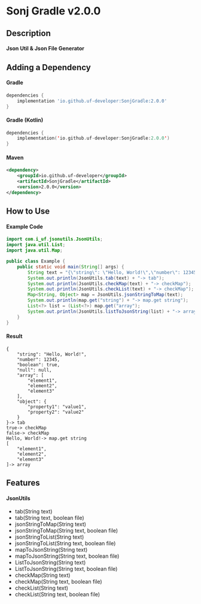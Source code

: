 # Sonj Gradle v2.0.0
## Description
#### Json Util & Json File Generator
## Adding a Dependency
#### Gradle
```groovy
dependencies {
    implementation 'io.github.uf-developer:SonjGradle:2.0.0'
}
```
#### Gradle (Kotlin)
```kotlin
dependencies {
    implementation('io.github.uf-developer:SonjGradle:2.0.0')
}
```
#### Maven
```xml
<dependency>
    <groupId>io.github.uf-developer</groupId>
    <artifactId>SonjGradle</artifactId>
    <version>2.0.0</version>
</dependency>
```
## How to Use
#### Example Code
```java
import com.i_uf.jsonutils.JsonUtils;
import java.util.List;
import java.util.Map;

public class Example {
    public static void main(String[] args) {
        String text = "{\"string\": \"Hello, World!\",\"number\": 12345,\"boolean\": true,\"null\":null,\"array\": [\"element1\", \"element2\", \"element3\"],\"object\": {\"property1\": \"value1\",\"property2\": \"value2\"}}";
        System.out.println(JsonUtils.tab(text) + "-> tab");
        System.out.println(JsonUtils.checkMap(text) + "-> checkMap");
        System.out.println(JsonUtils.checkList(text) + "-> checkMap");
        Map<String, Object> map = JsonUtils.jsonStringToMap(text);
        System.out.println(map.get("string") + "-> map.get string");
        List<?> list = (List<?>) map.get("array");
        System.out.println(JsonUtils.listToJsonString(list) + "-> array");
    }
}
```
#### Result
```
{
	"string": "Hello, World!",
	"number": 12345,
	"boolean": true,
	"null": null,
	"array": [
		"element1",
		"element2",
		"element3"
	],
	"object": {
		"property1": "value1",
		"property2": "value2"
	}
}-> tab
true-> checkMap
false-> checkMap
Hello, World!-> map.get string
[
	"element1",
	"element2",
	"element3"
]-> array
```
## Features
#### JsonUtils
- tab(String text)
- tab(String text, boolean file)
- jsonStringToMap(String text)
- jsonStringToMap(String text, boolean file)
- jsonStringToList(String text)
- jsonStringToList(String text, boolean file)
- mapToJsonString(String text)
- mapToJsonString(String text, boolean file)
- ListToJsonString(String text)
- ListToJsonString(String text, boolean file)
- checkMap(String text)
- checkMap(String text, boolean file)
- checkList(String text)
- checkList(String text, boolean file)